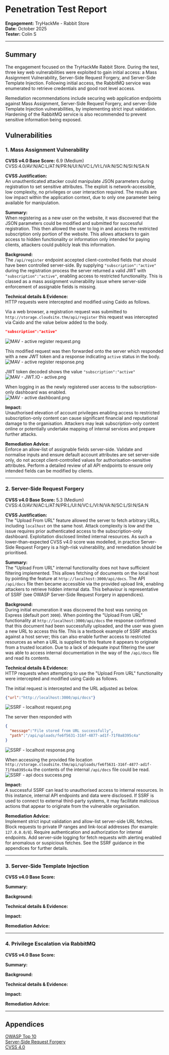 # Penetration Test Report    
**Engagement:** TryHackMe - Rabbit Store   
**Date:** October 2025  
**Tester:** Colin S      

---

## Summary 
The engagement focused on the TryHackMe Rabbit Store. During the test, three key web vulnerabilities were exploited to gain initial access: a Mass Assignment Vulnerability, Server-Side Request Forgery, and Server-Side Template Injection. Following initial access, the RabbitMQ service was enumerated to retrieve credentials and good root level access.  

Remediation recommendations include securing web application endpoints against Mass Assignment, Server-Side Request Forgery, and server-Side Template Injection vulnerabilities, by implementing strict input validation. Hardening of the RabbitMQ service is also recommended to prevent sensitive information being exposed.
 
## Vulnerabilities  

### 1. Mass Assignment Vulnerability  
**CVSS v4.0 Base Score:** 6.9 (Medium)  
CVSS:4.0/AV:N/AC:L/AT:N/PR:N/UI:N/VC:L/VI:L/VA:N/SC:N/SI:N/SA:N  

**CVSS Justification:**  
An unauthenticated attacker could manipulate JSON parameters during registration to set sensitive attributes. The exploit is network-accessible, low complexity, no privileges or user interaction required. The results are low impact within the application context, due to only one parameter being available for manipulation.  

**Summary:**   
When registering as a new user on the website, it was discovered that the JSON parameters could be modified and submitted for successful registration. This then allowed the user to log in and access the restricted subscription only portion of the website. This allows attackers to gain access to hidden functionality or information only intended for paying clients, attackers could publicly leak this information.   

**Background:**   
The `/api/register` endpoint accepted client-controlled fields that should have been controlled server-side. By supplying `"subscription":"active"` during the registration process the server returned a valid JWT with `"subscription":"active"`, enabling access to restricted functionality. This is classed as a mass assignment vulnerability issue where server-side enforcement of assignable fields is missing.  


**Technical details & Evidence:**   
HTTP requests were intercepted and modified using Caido as follows.    

Via a web browser, a registration request was submitted to `http://storage.cloudsite.thm/api/register` this request was intercepted via Caido and the value below added to the body.  
```JSON
"subscription":"active"
```  
![MAV - active register request.png](https://github.com/Schenkee/TryHackMe-Guides/blob/main/Rabbit_Store/Images/MAV%20-%20active%20register%20request.png)  
 
This modified request was then forwarded onto the server which responded with a new JWT token and a response indicating `active` status in the body.  
![MAV - active register response.png](https://github.com/Schenkee/TryHackMe-Guides/blob/main/Rabbit_Store/Images/MAV%20-%20active%20register%20response.png)  

JWT token decoded shows the value `"subscription":"active"`  
![MAV - JWT.IO - active.png](https://github.com/Schenkee/TryHackMe-Guides/blob/main/Rabbit_Store/Images/MAV%20-%20JWT.IO%20-%20active.png)  

When logging in as the newly registered user access to the subscription-only dashboard was enabled.  
![MAV - active dashboard.png](https://github.com/Schenkee/TryHackMe-Guides/blob/main/Rabbit_Store/Images/MAV%20-%20active%20dashboard.png)

**Impact:**   
Unauthorised elevation of account privileges enabling access to restricted subscription-only content can cause significant financial and reputational damage to the organisation. Attackers may leak subscription-only content online or potentially undertake mapping of internal services and prepare further attacks. 

**Remediation Advice:**   
Enforce an allow-list of assignable fields server-side. Validate and normalise inputs and ensure default account attributes are set server-side only, do not accept client-controlled values for authorisation-sensitive attributes. Perform a detailed review of all API endpoints to ensure only intended fields can be modified by clients.   

---

### 2. Server-Side Request Forgery  
**CVSS v4.0 Base Score:** 5.3 (Medium)  
CVSS:4.0/AV:N/AC:L/AT:N/PR:L/UI:N/VC:L/VI:N/VA:N/SC:L/SI:N/SA:N  

**CVSS Justification:**  
The "Upload From URL" feature allowed the server to fetch arbitrary URLs, including `localhost` on the same host. Attack complexity is low and the issue requires prior authenticated access to the subscription-only dashboard. Exploitation disclosed limited internal resources. As such a lower-than-expected CVSS v4.0 score was modelled, in practice Server-Side Request Forgery is a high-risk vulnerability, and remediation should be prioritised.  

**Summary:**  
The "Upload From URL" internal functionality does not have sufficient filtering implemented. This allows fetching of documents on the local host by pointing the feature at `http://localhost:3000/api/docs`. The API `/api/docs` file then became accessible via the provided upload link, enabling attackers to retrieve hidden internal data. This behaviour is representative of SSRF (see OWASP Server-Side Request Forgery in appendices).  

**Background:**   
During initial enumeration it was discovered the host was running on Express (default port `3000`). When pointing the "Upload From URL" functionality at `http://localhost:3000/api/docs` the response confirmed that this document had been successfully uploaded, and the user was given a new URL to access this file. This is a textbook example of SSRF attacks against a host server; this can also enable further access to restricted resources as when a URL is supplied to this feature it appears to originate from a trusted location. Due to a lack of adequate input filtering the user was able to access internal documentation in the way of the `/api/docs` file and read its contents. 

**Technical details & Evidence:**   
HTTP requests when attempting to use the "Upload From URL" functionality were intercepted and modified using Caido as follows.  

The initial request is intercepted and the URL adjusted as below.
```JSON
{"url":"http://localhost:3000/api/docs"}
```
![SSRF - localhost request.png](https://github.com/Schenkee/TryHackMe-Guides/blob/main/Rabbit_Store/Images/SSRF%20-%20localhost%20request.png)  

The server then responded with 
```JSON
{
  "message":"File stored from URL successfully",
  "path":"/api/uploads/fe6f5631-316f-4877-ad1f-71f0a8395c4a"
}
```
![SSRF - localhost response.png](https://github.com/Schenkee/TryHackMe-Guides/blob/main/Rabbit_Store/Images/SSRF%20-%20localhost%20response.png)

When accessing the provided file location `http://storage.cloudsite.thm/api/uploads/fe6f5631-316f-4877-ad1f-71f0a8395c4a` the contents of the internal `/api/docs` file could be read.    
![SSRF - api docs success.png](https://github.com/Schenkee/TryHackMe-Guides/blob/main/Rabbit_Store/Images/SSRF%20-%20api%20docs%20success.png)

**Impact:**   
A successful SSRF can lead to unauthorised access to internal resources. In this instance, internal API endpoints and data were disclosed. If SSRF is used to connect to external third-party systems, it may facilitate malicious actions that appear to originate from the vulnerable organisation.  

**Remediation Advice:**  
Implement strict input validation and allow-list server-side URL fetches. Block requests to private IP ranges and link-local addresses (for example: `127.0.0.0/8`). Require authentication and authorization for internal endpoints. Add server-side logging for fetch requests with alerting enabled for anomalous or suspicious fetches. See the SSRF guidance in the appendices for further details.  

---

### 3. Server-Side Template Injection  
**CVSS v4.0 Base Score:** 


**Summary:** 

**Background:** 

**Technical details & Evidence:** 

**Impact:** 

**Remediation Advice:** 

---

### 4. Privilege Escalation via RabbitMQ  
**CVSS v4.0 Base Score:** 


**Summary:** 

**Background:** 

**Technical details & Evidence:** 

**Impact:** 

**Remediation Advice:** 

---
## Appendices  
[OWASP Top 10](https://owasp.org/www-project-top-ten/)  
[Server-Side Request Forgery](https://owasp.org/Top10/A10_2021-Server-Side_Request_Forgery_%28SSRF%29/)  
[CVSS 4.0](https://www.first.org/cvss/calculator/4-0)  
